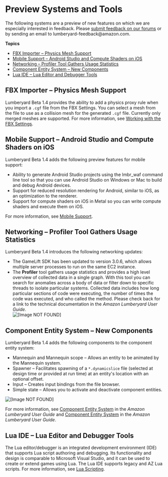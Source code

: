 # Preview Systems and Tools<a name="lumberyard-v1.4-preview-systems"></a>

The following systems are a preview of new features on which we are especially interested in feedback\. Please [submit feedback on our forums](http://gamedev.amazon.com/forums) or by sending an email to lumberyard\-feedback@amazon\.com\.

**Topics**
+ [FBX Importer – Physics Mesh Support](#lumberyard-v1.4-preview-fbx-importer)
+ [Mobile Support – Android Studio and Compute Shaders on iOS](#lumberyard-v1.4-preview-mobile)
+ [Networking – Profiler Tool Gathers Usage Statistics](#lumberyard-v1.4-preview-networking)
+ [Component Entity System – New Components](#lumberyard-v1.4-preview-component-entity)
+ [Lua IDE – Lua Editor and Debugger Tools](#lumberyard-v1.4-preview-lua-ide)

## FBX Importer – Physics Mesh Support<a name="lumberyard-v1.4-preview-fbx-importer"></a>

Lumberyard Beta 1\.4 provides the ability to add a physics proxy rule when you import a `.cgf` file from the FBX Settings\. You can select a mesh from the file to use as a collision mesh for the generated `.cgf` file\. Currently only merged meshes are supported\. For more information, see [Working with the FBX Settings](https://docs.aws.amazon.com/lumberyard/latest/userguide/char-fbx-importer.html)\.

## Mobile Support – Android Studio and Compute Shaders on iOS<a name="lumberyard-v1.4-preview-mobile"></a>

Lumberyard Beta 1\.4 adds the following preview features for mobile support: 
+ Ability to generate Android Studio projects using the lmbr\_waf command line tool so that you can use Android Studio on Windows or Mac to build and debug Android devices\.
+ Support for reduced resolution rendering for Android, similar to iOS, as an optimization to the renderer\.
+ Support for compute shaders on iOS in Metal so you can write compute shaders and execute them on iOS\.

For more information, see [Mobile Support](https://docs.aws.amazon.com/lumberyard/latest/userguide/mobile-support-intro.html)\.

## Networking – Profiler Tool Gathers Usage Statistics<a name="lumberyard-v1.4-preview-networking"></a>

Lumberyard Beta 1\.4 introduces the following networking updates: 
+ The GameLift SDK has been updated to version 3\.0\.6, which allows multiple server processes to run on the same EC2 instance\.
+ The **Profiler** tool gathers usage statistics and provides a high level overview of collected data in a single graph\. With this tool you can search for anomalies across a body of data or filter down to specific threads to isolate particular systems\. Collected data includes how long particular sections of code were executing, the number of times the code was executed, and who called the method\. Please check back for a link to the technical documentation in the *Amazon Lumberyard User Guide*\.  
![\[Image NOT FOUND\]](http://docs.aws.amazon.com/lumberyard/latest/releasenotes/images/profiler-tool.png)

## Component Entity System – New Components<a name="lumberyard-v1.4-preview-component-entity"></a>

Lumberyard Beta 1\.4 adds the following components to the component entity system: 
+ Mannequin and Mannequin scope – Allows an entity to be animated by the Mannequin system\.
+ Spawner – Facilitates spawning of a `*.dynamicslice` file \(selected at design time or provided at run time\) at an entity's location with an optional offset\.
+ Input – Creates input bindings from the file browser\.
+ Simple state – Allows you to activate and deactivate component entities\.

![\[Image NOT FOUND\]](http://docs.aws.amazon.com/lumberyard/latest/releasenotes/images/components-r6.png)

For more information, see [Component Entity System](https://docs.aws.amazon.com/lumberyard/latest/userguide/component-intro.html) in the *Amazon Lumberyard User Guide* and [Component Entity System](https://docs.aws.amazon.com/lumberyard/latest/userguide/component-entity-system-intro.html) in the *Amazon Lumberyard User Guide*\.

## Lua IDE – Lua Editor and Debugger Tools<a name="lumberyard-v1.4-preview-lua-ide"></a>

The Lua editor/debugger is an integrated development environment \(IDE\) that supports Lua script authoring and debugging\. Its functionality and design is comparable to Microsoft Visual Studio, and it can be used to create or extend games using Lua\. The Lua IDE supports legacy and AZ Lua scripts\. For more information, see [Lua Scripting](https://docs.aws.amazon.com/lumberyard/latest/userguide/lua-scripting-intro.html)\.